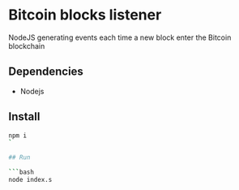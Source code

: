 # Bitcoin blocks listener

NodeJS generating events each time a new block enter the Bitcoin blockchain

## Dependencies

- Nodejs

## Install

```bash
npm i
`

## Run

```bash
node index.s
```
